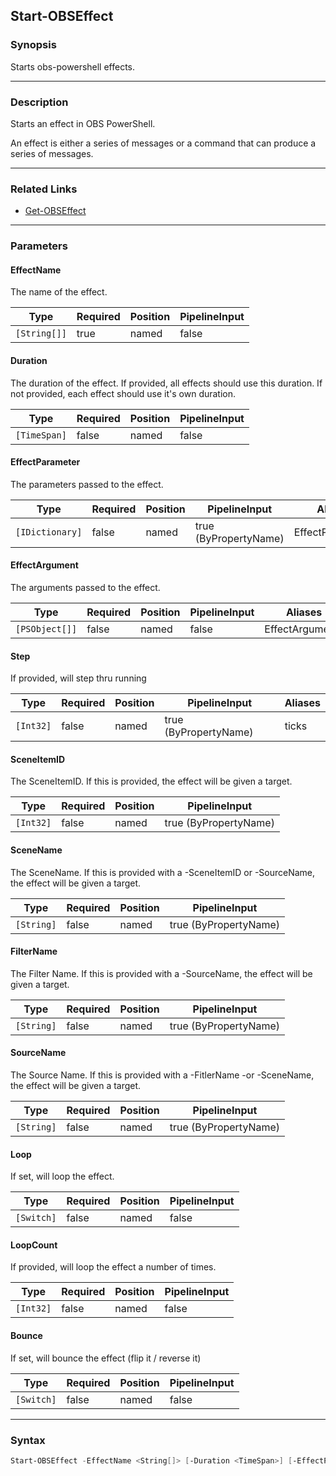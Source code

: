 Start-OBSEffect
---------------




### Synopsis
Starts obs-powershell effects.



---


### Description

Starts an effect in OBS PowerShell.

An effect is either a series of messages or a command that can produce a series of messages.



---


### Related Links
* [Get-OBSEffect](Get-OBSEffect.md)





---


### Parameters
#### **EffectName**

The name of the effect.






|Type        |Required|Position|PipelineInput|
|------------|--------|--------|-------------|
|`[String[]]`|true    |named   |false        |



#### **Duration**

The duration of the effect.
If provided, all effects should use this duration.
If not provided, each effect should use it's own duration.






|Type        |Required|Position|PipelineInput|
|------------|--------|--------|-------------|
|`[TimeSpan]`|false   |named   |false        |



#### **EffectParameter**

The parameters passed to the effect.






|Type           |Required|Position|PipelineInput        |Aliases         |
|---------------|--------|--------|---------------------|----------------|
|`[IDictionary]`|false   |named   |true (ByPropertyName)|EffectParameters|



#### **EffectArgument**

The arguments passed to the effect.






|Type          |Required|Position|PipelineInput|Aliases        |
|--------------|--------|--------|-------------|---------------|
|`[PSObject[]]`|false   |named   |false        |EffectArguments|



#### **Step**

If provided, will step thru running






|Type     |Required|Position|PipelineInput        |Aliases|
|---------|--------|--------|---------------------|-------|
|`[Int32]`|false   |named   |true (ByPropertyName)|ticks  |



#### **SceneItemID**

The SceneItemID.  If this is provided, the effect will be given a target.






|Type     |Required|Position|PipelineInput        |
|---------|--------|--------|---------------------|
|`[Int32]`|false   |named   |true (ByPropertyName)|



#### **SceneName**

The SceneName.  If this is provided with a -SceneItemID or -SourceName, the effect will be given a target.






|Type      |Required|Position|PipelineInput        |
|----------|--------|--------|---------------------|
|`[String]`|false   |named   |true (ByPropertyName)|



#### **FilterName**

The Filter Name.  If this is provided with a -SourceName, the effect will be given a target.






|Type      |Required|Position|PipelineInput        |
|----------|--------|--------|---------------------|
|`[String]`|false   |named   |true (ByPropertyName)|



#### **SourceName**

The Source Name.  If this is provided with a -FitlerName -or -SceneName, the effect will be given a target.






|Type      |Required|Position|PipelineInput        |
|----------|--------|--------|---------------------|
|`[String]`|false   |named   |true (ByPropertyName)|



#### **Loop**

If set, will loop the effect.






|Type      |Required|Position|PipelineInput|
|----------|--------|--------|-------------|
|`[Switch]`|false   |named   |false        |



#### **LoopCount**

If provided, will loop the effect a number of times.






|Type     |Required|Position|PipelineInput|
|---------|--------|--------|-------------|
|`[Int32]`|false   |named   |false        |



#### **Bounce**

If set, will bounce the effect (flip it / reverse it)






|Type      |Required|Position|PipelineInput|
|----------|--------|--------|-------------|
|`[Switch]`|false   |named   |false        |





---


### Syntax
```PowerShell
Start-OBSEffect -EffectName <String[]> [-Duration <TimeSpan>] [-EffectParameter <IDictionary>] [-EffectArgument <PSObject[]>] [-Step <Int32>] [-SceneItemID <Int32>] [-SceneName <String>] [-FilterName <String>] [-SourceName <String>] [-Loop] [-LoopCount <Int32>] [-Bounce] [<CommonParameters>]
```
